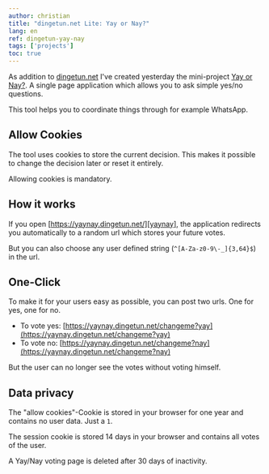 ```yaml
---
author: christian
title: "dingetun.net Lite: Yay or Nay?"
lang: en
ref: dingetun-yay-nay
tags: ['projects']
toc: true
---
```


As addition to [dingetun.net][dingetun] I've created yesterday the
mini-project [Yay or Nay?][yaynay]. A single page application
which allows you to ask simple yes/no questions.

This tool helps you to coordinate things through for example WhatsApp.

[dingetun]: https://dingetun.net/
[yaynay]: https://yaynay.dingetun.net/

## Allow Cookies

The tool uses cookies to store the current decision. This makes it
possible to change the decision later or reset it entirely.

Allowing cookies is mandatory.

## How it works

If you open [https://yaynay.dingetun.net/][yaynay], the application redirects
you automatically to a random url which stores your future votes.

But you can also choose any user defined string (`^[A-Za-z0-9\-_]{3,64}$`)
in the url.

## One-Click

To make it for your users easy as possible, you can post two urls.
One for yes, one for no.

- To vote yes: [https://yaynay.dingetun.net/changeme?yay](https://yaynay.dingetun.net/changeme?yay)
- To vote no: [https://yaynay.dingetun.net/changeme?nay](https://yaynay.dingetun.net/changeme?nay)

But the user can no longer see the votes without voting himself.

## Data privacy

The "allow cookies"-Cookie is stored in your browser for one year and contains no
user data. Just a `1`.

The session cookie is stored 14 days in your browser and contains all votes
of the user.

A Yay/Nay voting page is deleted after 30 days of inactivity.

